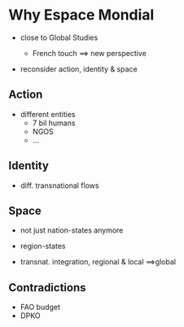 # Why Espace Mondial

- close to Global Studies
    - French touch
$\implies$ new perspective

- reconsider action, identity & space


## Action

- different entities
    - 7 bil humans
    - NGOS
    - ...

## Identity

- diff. transnational flows

## Space

- not just nation-states anymore
- region-states

- transnat. integration, regional & local
$\implies$global

## Contradictions

- FAO budget
- DPKO

